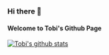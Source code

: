 ### Hi there 👋
####  Welcome to Tobi's Github Page

[![Tobi's github stats](https://github-readme-stats.vercel.app/api?username=cornzyblack&show_icons&theme=highcontrast)](https://github.com/cornzyblack/github-readme-stats)

<!--
**oluwatobi1/oluwatobi1** is a ✨ _special_ ✨ repository because its `README.md` (this file) appears on your GitHub profile.

Here are some ideas to get you started:

- 🌱 I’m currently learning ...
- 🔭 I’m currently working on ...
- 👯 I’m looking to collaborate on ...
- 🤔 I’m looking for help with ...
- 💬 Ask me about ...
- 📫 How to reach me: ...
- 😄 Pronouns: ...
- ⚡ Fun fact: ...
-->
